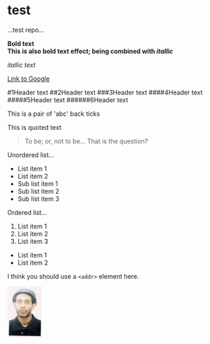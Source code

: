 # test
...test repo...

**Bold text**  
__This is also bold text effect; being combined with *itallic*__

*itallic text*

[Link to Google](http://www.google.com)


#1Header text
##2Header text
###3Header text
####4Header text
#####5Header text
######6Header text

This is a pair of 'abc' back ticks

This is quoted text 
> To be; or, not to be...
> That is the question?

Unordered list...

* List item 1
* List item 2
 * Sub list item 1
 * Sub list item 2
 * Sub list item 3
 
Ordered list...

1. List item 1
2. List item 2
3. List item 3
 * List item 1
 * List item 2
 
I think you should use a 
`<addr>` element here.
 
![Paul's pic](paul.jpg)
<!--Format: ![Alt Text](http://www.github.com/pramnora/test/paul.jpg)-->

